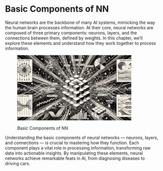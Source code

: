 # Basic Components of NN

Neural networks are the backbone of many AI systems, mimicking the way the human brain processes information. At their core, neural networks are composed of three primary components: neurons, layers, and the connections between them, defined by weights. In this chapter, we’ll explore these elements and understand how they work together to process information.

<div align="left">

<figure><img src="../../.gitbook/assets/image (138).png" alt="" width="375"><figcaption><p>Basic Components of NN</p></figcaption></figure>

</div>

Understanding the basic components of neural networks — neurons, layers, and connections — is crucial to mastering how they function. Each component plays a vital role in processing information, transforming raw data into actionable insights. By manipulating these elements, neural networks achieve remarkable feats in AI, from diagnosing diseases to driving cars.
